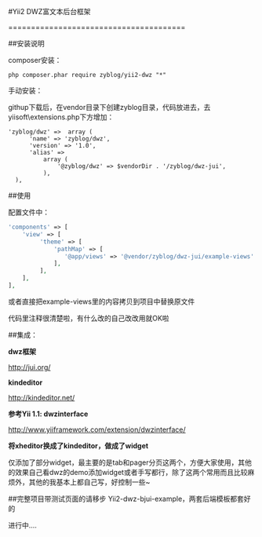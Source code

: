 #Yii2 DWZ富文本后台框架

=======================================

##安装说明

composer安装：

```
php composer.phar require zyblog/yii2-dwz "*"
```

手动安装：

githup下载后，在vendor目录下创建zyblog目录，代码放进去，去yiisoft\extensions.php下方增加：

```
'zyblog/dwz' =>  array (
      'name' => 'zyblog/dwz',
      'version' => '1.0',
      'alias' =>
          array (
              '@zyblog/dwz' => $vendorDir . '/zyblog/dwz-jui',
          ),
  ),
```
##使用

配置文件中：

```php
'components' => [
    'view' => [
         'theme' => [
             'pathMap' => [
                '@app/views' => '@vendor/zyblog/dwz-jui/example-views'
             ],
         ],
    ],
],
```

或者直接把example-views里的内容拷贝到项目中替换原文件

代码里注释很清楚啦，有什么改的自己改改用就OK啦

##集成：

**dwz框架**

http://jui.org/

**kindeditor**

http://kindeditor.net/

**参考Yii 1.1: dwzinterface**

http://www.yiiframework.com/extension/dwzinterface/

**将xheditor换成了kindeditor，做成了widget**

仅添加了部分widget，最主要的是tab和pager分页这两个，方便大家使用，其他的效果自己看dwz的demo添加widget或者手写都行，除了这两个常用而且比较麻烦外，其他的我基本上都自己写，好控制一些~


##完整项目带测试页面的请移步 Yii2-dwz-bjui-example，两套后端模板都套好的

进行中....

